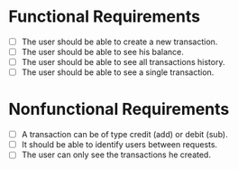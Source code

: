 # Functional Requirements
- [ ] The user should be able to create a new transaction.
- [ ] The user should be able to see his balance.
- [ ] The user should be able to see all transactions history.
- [ ] The user should be able to see a single transaction.

# Nonfunctional Requirements

- [ ] A transaction can be of type credit (add) or debit (sub).
- [ ] It should be able to identify users between requests.
- [ ] The user can only see the transactions he created.
